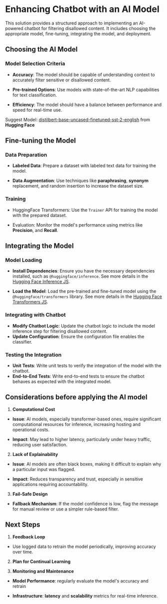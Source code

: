# Enhancing Chatbot with an AI Model

This solution provides a structured approach to implementing an AI-powered chatbot for filtering disallowed content. It includes choosing the appropriate model, fine-tuning, integrating the model, and deployment.

## Choosing the AI Model

### Model Selection Criteria
- **Accuracy**: The model should be capable of understanding context to accurately filter sensitive or disallowed content.

- **Pre-trained Options**: Use models with state-of-the-art NLP capabilities for text classification.

- **Efficiency**: The model should have a balance between performance and speed for real-time use.

Suggest Model: [distilbert-base-uncased-finetuned-sst-2-english](https://huggingface.co/distilbert/distilbert-base-uncased-finetuned-sst-2-english?text=I+admire+your+work) from **Hugging Face**


## Fine-tuning the Model

### Data Preparation
- **Labeled Data**: Prepare a dataset with labeled text data for training the model.

- **Data Augmentation**: Use techniques like **paraphrasing**, **synonym** replacement, and random insertion to increase the dataset size.

### Training

- HuggingFace Transformers: Use the `Trainer` API for training the model with the prepared dataset.

- Evaluation: Monitor the model's performance using metrics like **Precision**, and **Recall**.


## Integrating the Model


### Model Loading

- **Install Dependencies**: Ensure you have the necessary dependencies installed, such as  `@huggingface/inference`. See more details in the [Hugging Face Inference JS](https://huggingface.co/docs/huggingface.js/inference/README).


- **Load the Model**: Load the pre-trained and fine-tuned model using the `@huggingface/transformers` library. See more details in the [Hugging Face Transformers JS](https://huggingface.co/docs/transformers.js/index).


### Integrating with Chatbot

- **Modify Chatbot Logic**: Update the chatbot logic to include the model inference step for filtering disallowed content.
- **Update Configuration**: Ensure the configuration file enables the classifier.

### Testing the Integration

- **Unit Tests**: Write unit tests to verify the integration of the model with the chatbot.
- **End-to-End Tests**: Write end-to-end tests to ensure the chatbot behaves as expected with the integrated model.

## Considerations before applying the AI model

1. **Computational Cost**

- **Issue**: AI models, especially transformer-based ones, require significant computational resources for inference, increasing hosting and operational costs.

- **Impact**: May lead to higher latency, particularly under heavy traffic, reducing user satisfaction.


2. **Lack of Explainability**

- **Issue**: AI models are often black boxes, making it difficult to explain why a particular input was flagged.

- **Impact**: Reduces transparency and trust, especially in sensitive applications requiring accountability.

3. **Fail-Safe Design**

- **Fallback Mechanism**: If the model confidence is low, flag the message for manual review or use a simpler rule-based filter.

## Next Steps

1. **Feedback Loop**

- Use logged data to retrain the model periodically, improving accuracy over time.

2. **Plan for Continual Learning**

3. **Monitoring and Maintenance**

- **Model Performance**: regularly evaluate the model's accuracy and retrain

- **Infrastructure**: **latency** and **scalability** metrics for real-time inference.
